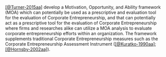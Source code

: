 [[@Turner-2015aa]](t) develop a Motivation, Opportunity, and Ability framework (MOA) which can potentially be used as a prescriptive and evaluation tool for the evaluation of Corporate Entrepreneurship, and that can potentially act as a prescriptive tool for the evaluation of Corporate Entrepreneurship where firms and researches alike can utilize a MOA analysis to evaluate corporate entrepreneurship efforts within an organization. The framework supplements traditional Corporate Entrepreneurship measures such as the Corporate Entrepreneurship Assessment Instrument ([[@Kuratko-1990aa]](c); [[@Hornsby-2002aa]](c)).